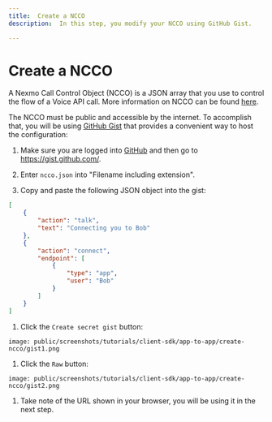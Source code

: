 ```yaml
---
title:  Create a NCCO
description:  In this step, you modify your NCCO using GitHub Gist.

---
```


Create a NCCO
=============

A Nexmo Call Control Object (NCCO) is a JSON array that you use to control the flow of a Voice API call. More information on NCCO can be found [here](/voice/voice-api/ncco-reference).

The NCCO must be public and accessible by the internet. To accomplish that, you will be using [GitHub Gist](https://gist.github.com/) that provides a convenient way to host the configuration:

1. Make sure you are logged into [GitHub](https://github.com) and then go to https://gist.github.com/.

2. Enter `ncco.json` into "Filename including extension".

3. Copy and paste the following JSON object into the gist:

```json
[
    {
        "action": "talk",
        "text": "Connecting you to Bob"
    },
    {
        "action": "connect",
        "endpoint": [
            {
                "type": "app",
                "user": "Bob"
            }
        ]
    }
]
```

1. Click the `Create secret gist` button:

```screenshot
image: public/screenshots/tutorials/client-sdk/app-to-app/create-ncco/gist1.png
```

1. Click the `Raw` button:

```screenshot
image: public/screenshots/tutorials/client-sdk/app-to-app/create-ncco/gist2.png
```

1. Take note of the URL shown in your browser, you will be using it in the next step.

